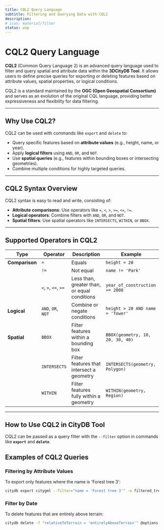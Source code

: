 ```yaml
---
title: CQL2 Query Language
subtitle: Filtering and Querying Data with CQL2
description:
# icon: material/filter
status: wip
---
```


# CQL2 Query Language

**CQL2** (Common Query Language 2) is an advanced query language used to filter and query spatial and attribute 
data within the **3DCityDB Tool**. It allows users to define precise queries for exporting or deleting features 
based on attribute values, spatial properties, or logical conditions.

CQL2 is a standard maintained by the **OGC (Open Geospatial Consortium)** and serves as an evolution of the 
original CQL language, providing better expressiveness and flexibility for data filtering.

---

## Why Use CQL2?

CQL2 can be used with commands like `export` and `delete` to:

- Query specific features based on **attribute values** (e.g., height, name, or year).
- Apply **logical filters** using `AND`, `OR`, and `NOT`.
- Use **spatial queries** (e.g., features within bounding boxes or intersecting geometries).
- Combine multiple conditions for highly targeted queries.


---

## CQL2 Syntax Overview

CQL2 syntax is easy to read and write, consisting of:

- **Attribute comparisons**: Use operators like `=`, `<`, `>`, `>=`, `<=`, `!=`.
- **Logical operators**: Combine filters with `AND`, `OR`, and `NOT`.
- **Spatial filters**: Use spatial operators like `INTERSECTS`, `WITHIN`, or `BBOX`.
---

## Supported Operators in CQL2

| Type               | Operator             | Description                                 | Example                          |
|---------------------|----------------------|---------------------------------------------|----------------------------------|
| **Comparison**      | `=`                  | Equals                                      | `height = 20`                    |
|                     | `!=`                 | Not equal                                   | `name != 'Park'`                 |
|                     | `<`, `>`, `<=`, `>=` | Less than, greater than, or equal conditions| `year_of_construction >= 2000`   |
| **Logical**         | `AND`, `OR`, `NOT`   | Combine or negate conditions                | `height > 20 AND name = 'Tower'` |
| **Spatial**         | `BBOX`               | Filter features within a bounding box       | `BBOX(geometry, 10, 20, 30, 40)` |
|                     | `INTERSECTS`         | Filter features that intersect a geometry   | `INTERSECTS(geometry, Polygon)`  |
|                     | `WITHIN`             | Filter features fully within a geometry     | `WITHIN(geometry, Region)`       |

---

## How to Use CQL2 in CityDB Tool

CQL2 can be passed as a query filter with the `--filter` option in commands like **`export`** and **`delete`**.

## Examples of CQL2 Queries

### Filtering by Attribute Values

To export only features where the name is 'Forest tree 3':

```bash
citydb export citygml --filter="name = 'Forest tree 3'" -o filtered_tree.gml
```

### Filter by Date

To delete features that are entirely above terrain:

```bash
citydb delete -f "relativeToTerrain = 'entirelyAboveTerrain'" @options.txt
```



